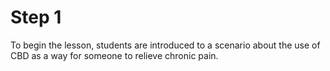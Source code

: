 # Step 1

To begin the lesson, students are introduced to a scenario about the use of CBD as a way for someone to relieve chronic pain. 